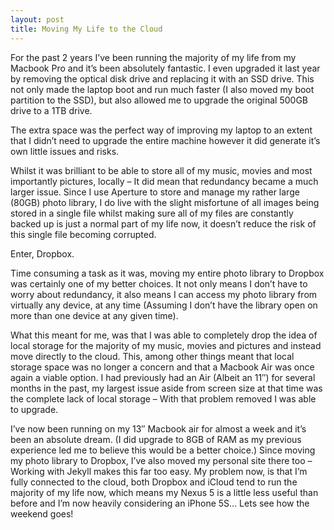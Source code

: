 ```yaml
---
layout: post
title: Moving My Life to the Cloud
---
```


For the past 2 years I’ve been running the majority of my life from my Macbook Pro and it’s been absolutely fantastic. I even upgraded it last year by removing the optical disk drive and replacing it with an SSD drive. This not only made the laptop boot and run much faster (I also moved my boot partition to the SSD), but also allowed me to upgrade the original 500GB drive to a 1TB drive.

The extra space was the perfect way of improving my laptop to an extent that I didn’t need to upgrade the entire machine however it did generate it’s own little issues and risks.

Whilst it was brilliant to be able to store all of my music, movies and most importantly pictures, locally – It did mean that redundancy became a much larger issue. Since I use Aperture to store and manage my rather large (80GB) photo library, I do live with the slight misfortune of all images being stored in a single file whilst making sure all of my files are constantly backed up is just a normal part of my life now, it doesn’t reduce the risk of this single file becoming corrupted.

Enter, Dropbox.

Time consuming a task as it was, moving my entire photo library to Dropbox was certainly one of my better choices. It not only means I don’t have to worry about redundancy, it also means I can access my photo library from virtually any device, at any time (Assuming I don’t have the library open on more than one device at any given time).

What this meant for me, was that I was able to completely drop the idea of local storage for the majority of my music, movies and pictures and instead move directly to the cloud. This, among other things meant that local storage space was no longer a concern and that a Macbook Air was once again a viable option. I had previously had an Air (Albeit an 11″) for several months in the past, my largest issue aside from screen size at that time was the complete lack of local storage – With that problem removed I was able to upgrade.

I’ve now been running on my 13″ Macbook air for almost a week and it’s been an absolute dream. (I did upgrade to 8GB of RAM as my previous experience led me to believe this would be a better choice.) Since moving my photo library to Dropbox, I’ve also moved my personal site there too – Working with Jekyll makes this far too easy. My problem now, is that I’m fully connected to the cloud, both Dropbox and iCloud tend to run the majority of my life now, which means my Nexus 5 is a little less useful than before and I’m now heavily considering an iPhone 5S… Lets see how the weekend goes!